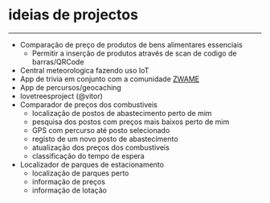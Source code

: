 # ideias de projectos
---

- Comparação de preço de produtos de bens alimentares essenciais
	- Permitir a inserção de produtos através de scan de codigo de barras/QRCode
- Central meteorologica fazendo uso IoT
- App de trivia em conjunto com a comunidade [ZWAME](https://github.com/zwamedevelopment)
- App de percursos/geocaching
- lovetreesproject (@vitor)
- Comparador de preços dos combustiveis
	- localização de postos de abastecimento perto de mim
	- pesquisa dos postos com preços mais baixos perto de mim
	- GPS com percurso até posto selecionado
	- registo de um novo posto de abastecimento
	- atualização dos preços dos combustiveis
	- classificação do tempo de espera
- Localizador de parques de estacionamento
  - localização de parques perto
  - informação de preços
  - informação de lotação
